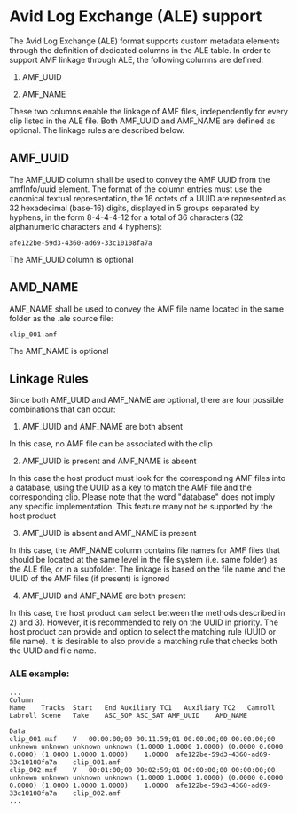 # Avid Log Exchange (ALE) support

The Avid Log Exchange (ALE) format supports custom metadata elements through the definition of dedicated columns in the ALE table. In order to support AMF linkage through ALE, the following columns are defined:

1. AMF_UUID

2. AMF_NAME

These two columns enable the linkage of AMF files, independently for every clip listed in the ALE file. Both AMF_UUID and AMF_NAME are defined as optional. The linkage rules are described below.

## AMF_UUID

The AMF_UUID column shall be used to convey the AMF UUID from the amfInfo/uuid element. The format of the column entries must use the canonical textual representation, the 16 octets of a UUID are represented as 32 hexadecimal (base-16) digits, displayed in 5 groups separated by hyphens, in the form 8-4-4-4-12 for a total of 36 characters (32 alphanumeric characters and 4 hyphens):

~~~
afe122be-59d3-4360-ad69-33c10108fa7a
~~~

The AMF_UUID column is optional

## AMD_NAME

AMF_NAME shall be used to convey the AMF file name located in the same folder as the .ale source file:

~~~
clip_001.amf
~~~

The AMF_NAME is optional

## Linkage Rules

Since both AMF_UUID and AMF_NAME are optional, there are four possible combinations that can occur:

1. AMF_UUID and AMF_NAME are both absent

In this case, no AMF file can be associated with the clip

2. AMF_UUID is present and AMF_NAME is absent

In this case the host product must look for the corresponding AMF files into a database, using the UUID as a key to match the AMF file and the corresponding clip. Please note that the word "database" does not imply any specific implementation. This feature many not be supported by the host product

3. AMF_UUID is absent and AMF_NAME is present

In this case, the AMF_NAME column contains file names for AMF files that should be located at the same level in the file system (i.e. same folder) as the ALE file, or in a subfolder. The linkage is based on the file name and the UUID of the AMF files (if present) is ignored

4. AMF_UUID and AMF_NAME are both present

In this case, the host product can select between the methods described in 2) and 3). However, it is recommended to rely on the UUID in priority. The host product can provide and option to select the matching rule (UUID or file name). It is desirable to also provide a matching rule that checks both the UUID and file name.

### ALE example:

~~~
...
Column
Name	Tracks	Start	End	Auxiliary TC1	Auxiliary TC2	Camroll	Labroll	Scene	Take	ASC_SOP	ASC_SAT	AMF_UUID	AMD_NAME

Data
clip_001.mxf	V	00:00:00;00	00:11:59;01	00:00:00;00	00:00:00;00	unknown	unknown	unknown	unknown	(1.0000 1.0000 1.0000) (0.0000 0.0000 0.0000) (1.0000 1.0000 1.0000)	1.0000	afe122be-59d3-4360-ad69-33c10108fa7a	clip_001.amf
clip_002.mxf	V	00:01:00;00	00:02:59;01	00:00:00;00	00:00:00;00	unknown	unknown	unknown	unknown	(1.0000 1.0000 1.0000) (0.0000 0.0000 0.0000) (1.0000 1.0000 1.0000)	1.0000	afe122be-59d3-4360-ad69-33c10108fa7a	clip_002.amf
...
~~~
